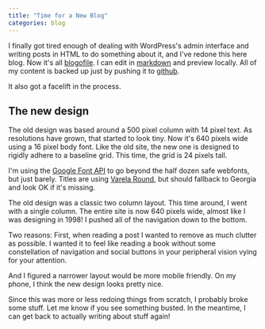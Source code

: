 ```yaml
---
title: "Time for a New Blog"
categories: blog
---
```


I finally got tired enough of dealing with WordPress's admin interface and writing posts in HTML to do something about it, and I've redone this here blog. Now it's all [blogofile][]. I can edit in [markdown][] and preview locally. All of my content is backed up just by pushing it to [github][].

[blogofile]: http://www.blogofile.com
[markdown]: http://daringfireball.net/projects/markdown/
[github]: https://github.com/munificent/journal

It also got a facelift in the process.

## The new design

The old design was based around a 500 pixel column with 14 pixel text. As resolutions have grown, that started to look tiny. Now it's 640 pixels wide using a 16 pixel body font. Like the old site, the new one is designed to rigidly adhere to a baseline grid. This time, the grid is 24 pixels tall.

I'm using the [Google Font API][fonts] to go beyond the half dozen safe webfonts, but just barely. Titles are using [Varela Round][], but should fallback to Georgia and look OK if it's missing.

[fonts]: https://fonts.google.com/
[varela round]: https://fonts.google.com/specimen/Varela+Round

The old design was a classic two column layout. This time around, I went with a
single column. The entire site is now 640 pixels wide, almost like I was
designing in 1998! I pushed all of the navigation down to the bottom.

Two reasons: First, when reading a post I wanted to remove as much clutter as
possible. I wanted it to feel like reading a book without some constellation of
navigation and social buttons in your peripheral vision vying for your
attention.

And I figured a narrower layout would be more mobile friendly. On my phone, I
think the new design looks pretty nice.

Since this was more or less redoing things from scratch, I probably broke some
stuff. Let me know if you see something busted. In the meantime, I can get back
to actually writing about stuff again!
